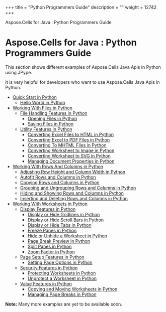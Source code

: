 +++
title = "Python Programmers Guide" 
description = "" 
weight = 12742 
+++

Aspose.Cells for Java : Python Programmers Guide  

# Aspose.Cells for Java : Python Programmers Guide


This section shows different examples of Aspose.Cells Java Apis in Python using JPype.

It is very helpful for developers who want to use Aspose.Cells Java Apis in Python.

*   [Quick Start in Python](https://docs2.aspose.com/cells/java/plugins/asposecellsjavaforpython/pythonprogrammersguide/quickstartinpython/)
    *   [Hello World in Python](https://docs2.aspose.com/cells/java/plugins/asposecellsjavaforpython/pythonprogrammersguide/quickstartinpython/hello+world+in+python)
*   [Working With Files in Python](https://docs2.aspose.com/cells/java/plugins/asposecellsjavaforpython/pythonprogrammersguide/workingwithfilesinpython/)
    *   [File Handling Features in Python](https://docs2.aspose.com/cells/java/plugins/asposecellsjavaforpython/pythonprogrammersguide/workingwithfilesinpython/filehandlingfeaturesinpython/)
        *   [Opening Files in Python](https://docs2.aspose.com/cells/java/plugins/asposecellsjavaforpython/pythonprogrammersguide/workingwithfilesinpython/filehandlingfeaturesinpython/opening+files+in+python)
        *   [Saving Files in Python](https://docs2.aspose.com/cells/java/plugins/asposecellsjavaforpython/pythonprogrammersguide/workingwithfilesinpython/filehandlingfeaturesinpython/saving+files+in+python)
    *   [Utility Features in Python](https://docs2.aspose.com/cells/java/plugins/asposecellsjavaforpython/pythonprogrammersguide/workingwithfilesinpython/utilityfeaturesinpython/)
        *   [Converting Excel Files to HTML in Python](https://docs2.aspose.com/cells/java/plugins/asposecellsjavaforpython/pythonprogrammersguide/workingwithfilesinpython/utilityfeaturesinpython/converting+excel+files+to+html+in+python)
        *   [Converting Excel to PDF Files in Python](https://docs2.aspose.com/cells/java/plugins/asposecellsjavaforpython/pythonprogrammersguide/workingwithfilesinpython/utilityfeaturesinpython/converting+excel+to+pdf+files+in+python)
        *   [Converting To MHTML Files in Python](https://docs2.aspose.com/cells/java/plugins/asposecellsjavaforpython/pythonprogrammersguide/workingwithfilesinpython/utilityfeaturesinpython/converting+to+mhtml+files+in+python)
        *   [Converting Worksheet to Image in Python](https://docs2.aspose.com/cells/java/plugins/asposecellsjavaforpython/pythonprogrammersguide/workingwithfilesinpython/utilityfeaturesinpython/converting+worksheet+to+image+in+python)
        *   [Converting Worksheet to SVG in Python](https://docs2.aspose.com/cells/java/plugins/asposecellsjavaforpython/pythonprogrammersguide/workingwithfilesinpython/utilityfeaturesinpython/converting+worksheet+to+svg+in+python)
        *   [Managing Document Properties in Python](https://docs2.aspose.com/cells/java/plugins/asposecellsjavaforpython/pythonprogrammersguide/workingwithfilesinpython/utilityfeaturesinpython/managing+document+properties+in+python)
*   [Working With Rows And Columns in Python](https://docs2.aspose.com/cells/java/plugins/asposecellsjavaforpython/pythonprogrammersguide/workingwithrowsandcolumnsinpython/)
    *   [Adjusting Row Height and Column Width in Python](https://docs2.aspose.com/cells/java/plugins/asposecellsjavaforpython/pythonprogrammersguide/workingwithrowsandcolumnsinpython/adjusting+row+height+and+column+width+in+python)
    *   [Autofit Rows and Columns in Python](https://docs2.aspose.com/cells/java/plugins/asposecellsjavaforpython/pythonprogrammersguide/workingwithrowsandcolumnsinpython/autofit+rows+and+columns+in+python)
    *   [Copying Rows and Columns in Python](https://docs2.aspose.com/cells/java/plugins/asposecellsjavaforpython/pythonprogrammersguide/workingwithrowsandcolumnsinpython/copying+rows+and+columns+in+python)
    *   [Grouping and Ungrouping Rows and Columns in Python](https://docs2.aspose.com/cells/java/plugins/asposecellsjavaforpython/pythonprogrammersguide/workingwithrowsandcolumnsinpython/grouping+and+ungrouping+rows+and+columns+in+python)
    *   [Hiding and Showing Rows and Columns in Python](https://docs2.aspose.com/cells/java/plugins/asposecellsjavaforpython/pythonprogrammersguide/workingwithrowsandcolumnsinpython/hiding+and+showing+rows+and+columns+in+python)
    *   [Inserting and Deleting Rows and Columns in Python](https://docs2.aspose.com/cells/java/plugins/asposecellsjavaforpython/pythonprogrammersguide/workingwithrowsandcolumnsinpython/inserting+and+deleting+rows+and+columns+in+python)
*   [Working With Worksheets in Python](https://docs2.aspose.com/cells/java/plugins/asposecellsjavaforpython/pythonprogrammersguide/workingwithworksheetsinpython/)
    *   [Display Features in Python](https://docs2.aspose.com/cells/java/plugins/asposecellsjavaforpython/pythonprogrammersguide/workingwithworksheetsinpython/displayfeaturesinpython/)
        *   [Display or Hide Gridlines in Python](https://docs2.aspose.com/cells/java/plugins/asposecellsjavaforpython/pythonprogrammersguide/workingwithworksheetsinpython/displayfeaturesinpython/display+or+hide+gridlines+in+python)
        *   [Display or Hide Scroll Bars in Python](https://docs2.aspose.com/cells/java/plugins/asposecellsjavaforpython/pythonprogrammersguide/workingwithworksheetsinpython/displayfeaturesinpython/display+or+hide+scroll+bars+in+python)
        *   [Display or Hide Tabs in Python](https://docs2.aspose.com/cells/java/plugins/asposecellsjavaforpython/pythonprogrammersguide/workingwithworksheetsinpython/displayfeaturesinpython/display+or+hide+tabs+in+python)
        *   [Freeze Panes in Python](https://docs2.aspose.com/cells/java/plugins/asposecellsjavaforpython/pythonprogrammersguide/workingwithworksheetsinpython/displayfeaturesinpython/freeze+panes+in+python)
        *   [Hide or Unhide a Worksheet in Python](https://docs2.aspose.com/cells/java/plugins/asposecellsjavaforpython/pythonprogrammersguide/workingwithworksheetsinpython/displayfeaturesinpython/hide+or+unhide+a+worksheet+in+python)
        *   [Page Break Preview in Python](https://docs2.aspose.com/cells/java/plugins/asposecellsjavaforpython/pythonprogrammersguide/workingwithworksheetsinpython/displayfeaturesinpython/page+break+preview+in+python)
        *   [Split Panes in Python](https://docs2.aspose.com/cells/java/plugins/asposecellsjavaforpython/pythonprogrammersguide/workingwithworksheetsinpython/displayfeaturesinpython/split+panes+in+python)
        *   [Zoom Factor in Python](https://docs2.aspose.com/cells/java/plugins/asposecellsjavaforpython/pythonprogrammersguide/workingwithworksheetsinpython/displayfeaturesinpython/zoom+factor+in+python)
    *   [Page Setup Features in Python](https://docs2.aspose.com/cells/java/plugins/asposecellsjavaforpython/pythonprogrammersguide/workingwithworksheetsinpython/pagesetupfeaturesinpython/)
        *   [Setting Page Options in Python](https://docs2.aspose.com/cells/java/plugins/asposecellsjavaforpython/pythonprogrammersguide/workingwithworksheetsinpython/pagesetupfeaturesinpython/setting+page+options+in+python)
    *   [Security Features in Python](https://docs2.aspose.com/cells/java/plugins/asposecellsjavaforpython/pythonprogrammersguide/workingwithworksheetsinpython/securityfeaturesinpython/)
        *   [Protecting Worksheets in Python](https://docs2.aspose.com/cells/java/plugins/asposecellsjavaforpython/pythonprogrammersguide/workingwithworksheetsinpython/securityfeaturesinpython/protecting+worksheets+in+python)
        *   [Unprotect a Worksheet in Python](https://docs2.aspose.com/cells/java/plugins/asposecellsjavaforpython/pythonprogrammersguide/workingwithworksheetsinpython/securityfeaturesinpython/unprotect+a+worksheet+in+python)
    *   [Value Features in Python](https://docs2.aspose.com/cells/java/plugins/asposecellsjavaforpython/pythonprogrammersguide/workingwithworksheetsinpython/valuefeaturesinpython/)
        *   [Copying and Moving Worksheets in Python](https://docs2.aspose.com/cells/java/plugins/asposecellsjavaforpython/pythonprogrammersguide/workingwithworksheetsinpython/valuefeaturesinpython/copying+and+moving+worksheets+in+python)
        *   [Managing Page Breaks in Python](https://docs2.aspose.com/cells/java/plugins/asposecellsjavaforpython/pythonprogrammersguide/workingwithworksheetsinpython/valuefeaturesinpython/managing+page+breaks+in+python)

**Note:** Many more examples are yet to be available soon.

